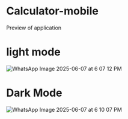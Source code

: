 ﻿# Calculator-mobile
Preview of application 


  

 
# light mode 

![WhatsApp Image 2025-06-07 at 6 07 12 PM](https://github.com/user-attachments/assets/4b92a583-3b46-4ca9-902f-e9c34a675c87)

# Dark Mode 

![WhatsApp Image 2025-06-07 at 6 10 07 PM](https://github.com/user-attachments/assets/bfb7313e-1047-408f-b546-b5374ffd7cc1)

  
    
